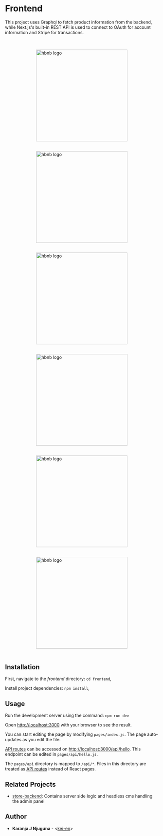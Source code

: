# Frontend

This project uses Graphql to fetch product information from the backend, while Next.js's built-in REST API is used to connect to OAuth for account information and Stripe for transactions.

<div align="start" style="display: flex; flex-wrap: wrap; justify-content: space-around; margin: 2rem;">
    <img src="./public/store-home.png"
        alt="hbnb logo"
        width="300"
        style="margin: 1rem;"
    >
    <img src="./public/store-empty-cart.png"
        alt="hbnb logo"
        width="300"
        style="margin: 1rem;"
    >
    <img src="./public/store-add-to-cart.png"
        alt="hbnb logo"
        width="300"
        style="margin: 1rem;"
    >
    <img src="./public/store-cart.png"
        alt="hbnb logo"
        width="300"
        style="margin: 1rem;"
    >
    <img src="./public/store-payment-info.png"
        alt="hbnb logo"
        width="300"
        style="margin: 1rem;"
    >
    <img src="./public/store-order-history.png"
        alt="hbnb logo"
        width="300"
        style="margin: 1rem;"
    >
</div>

## Installation

First, navigate to the _frontend_ directory: `cd frontend`,

Install project dependencies: `npm install`,

## Usage

Run the development server using the command: `npm run dev`

Open [http://localhost:3000](http://localhost:3000) with your browser to see the result.

You can start editing the page by modifying `pages/index.js`. The page auto-updates as you edit the file.

[API routes](https://nextjs.org/docs/api-routes/introduction) can be accessed on [http://localhost:3000/api/hello](http://localhost:3000/api/hello). This endpoint can be edited in `pages/api/hello.js`.

The `pages/api` directory is mapped to `/api/*`. Files in this directory are treated as [API routes](https://nextjs.org/docs/api-routes/introduction) instead of React pages.

## Related Projects

- [store-backend](../store-backend/): Contains server side logic and headless cms handling the admin panel

## Author

- **Karanja J Njuguna** - <[kei-en](https://github.com/kei-en)>
